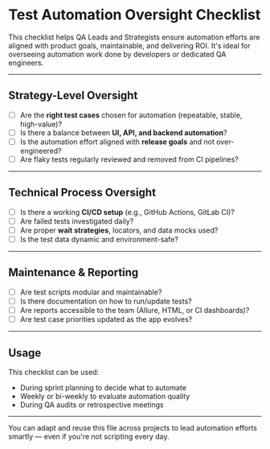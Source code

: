 #  Test Automation Oversight Checklist

This checklist helps QA Leads and Strategists ensure automation efforts are aligned with product goals, maintainable, and delivering ROI. It's ideal for overseeing automation work done by developers or dedicated QA engineers.

---

##  Strategy-Level Oversight

- [ ] Are the **right test cases** chosen for automation (repeatable, stable, high-value)?
- [ ] Is there a balance between **UI, API, and backend automation**?
- [ ] Is the automation effort aligned with **release goals** and not over-engineered?
- [ ] Are flaky tests regularly reviewed and removed from CI pipelines?

---

##  Technical Process Oversight

- [ ] Is there a working **CI/CD setup** (e.g., GitHub Actions, GitLab CI)?
- [ ] Are failed tests investigated daily?
- [ ] Are proper **wait strategies**, locators, and data mocks used?
- [ ] Is the test data dynamic and environment-safe?

---

##  Maintenance & Reporting

- [ ] Are test scripts modular and maintainable?
- [ ] Is there documentation on how to run/update tests?
- [ ] Are reports accessible to the team (Allure, HTML, or CI dashboards)?
- [ ] Are test case priorities updated as the app evolves?

---

##  Usage

This checklist can be used:
- During sprint planning to decide what to automate
- Weekly or bi-weekly to evaluate automation quality
- During QA audits or retrospective meetings

---

 You can adapt and reuse this file across projects to lead automation efforts smartly — even if you're not scripting every day.
